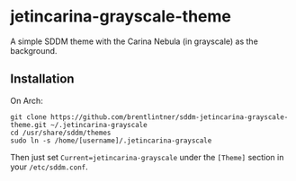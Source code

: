 # jetincarina-grayscale-theme

A simple SDDM theme with the Carina Nebula (in grayscale) as the background.

## Installation

On Arch:

    git clone https://github.com/brentlintner/sddm-jetincarina-grayscale-theme.git ~/.jetincarina-grayscale
    cd /usr/share/sddm/themes
    sudo ln -s /home/[username]/.jetincarina-grayscale

Then just set `Current=jetincarina-grayscale` under
the `[Theme]` section in your `/etc/sddm.conf`.

